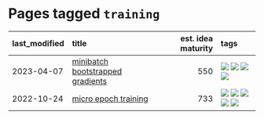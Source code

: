 # Pages tagged `training`

|last_modified|title|est. idea maturity|tags
|:---|:---|---:|:---|
|2023-04-07|[minibatch bootstrapped gradients](../minibatch-bootstrapped-gradients.md)|550|[![](https://img.shields.io/badge/tag-experimental-1eefac)](../tags/experimental.md) [![](https://img.shields.io/badge/tag-optimization-3a9a4f)](../tags/optimization.md) [![](https://img.shields.io/badge/tag-training-90446b)](../tags/training.md) [![](https://img.shields.io/badge/tag-wip-35b163)](../tags/wip.md)|
|2022-10-24|[micro epoch training](../micro-epoch.md)|733|[![](https://img.shields.io/badge/tag-augmentation-3c7f53)](../tags/augmentation.md) [![](https://img.shields.io/badge/tag-dataset-c4fb38)](../tags/dataset.md) [![](https://img.shields.io/badge/tag-heuristics-22d494)](../tags/heuristics.md) [![](https://img.shields.io/badge/tag-tooling-fe4dc)](../tags/tooling.md) [![](https://img.shields.io/badge/tag-training-90446b)](../tags/training.md)|